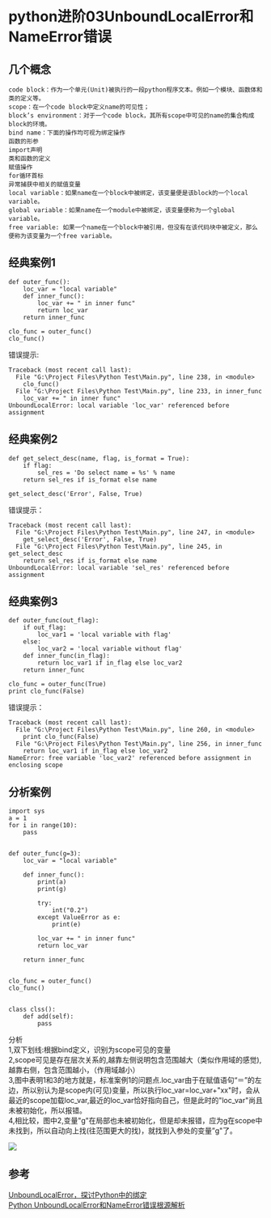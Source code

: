 # python进阶03UnboundLocalError和NameError错误
## 几个概念
```
code block：作为一个单元(Unit)被执行的一段python程序文本。例如一个模块、函数体和类的定义等。
scope：在一个code block中定义name的可见性；
block’s environment：对于一个code block，其所有scope中可见的name的集合构成block的环境。
bind name：下面的操作均可视为绑定操作
函数的形参
import声明
类和函数的定义
赋值操作
for循环首标
异常捕获中相关的赋值变量
local variable：如果name在一个block中被绑定，该变量便是该block的一个local variable。
global variable：如果name在一个module中被绑定，该变量便称为一个global variable。
free variable: 如果一个name在一个block中被引用，但没有在该代码块中被定义，那么便称为该变量为一个free variable。
```
## 经典案例1
```
def outer_func():
    loc_var = "local variable"
    def inner_func():
        loc_var += " in inner func"
        return loc_var
    return inner_func

clo_func = outer_func()
clo_func()
```

错误提示:  
```
Traceback (most recent call last):
  File "G:\Project Files\Python Test\Main.py", line 238, in <module>
    clo_func()
  File "G:\Project Files\Python Test\Main.py", line 233, in inner_func
    loc_var += " in inner func"
UnboundLocalError: local variable 'loc_var' referenced before assignment
```
## 经典案例2
```
def get_select_desc(name, flag, is_format = True):
    if flag:
        sel_res = 'Do select name = %s' % name
    return sel_res if is_format else name

get_select_desc('Error', False, True)
```
错误提示：  
```
Traceback (most recent call last):
  File "G:\Project Files\Python Test\Main.py", line 247, in <module>
    get_select_desc('Error', False, True)
  File "G:\Project Files\Python Test\Main.py", line 245, in get_select_desc
    return sel_res if is_format else name
UnboundLocalError: local variable 'sel_res' referenced before assignment
```
## 经典案例3
```
def outer_func(out_flag):
    if out_flag:
        loc_var1 = 'local variable with flag'
    else:
        loc_var2 = 'local variable without flag'
    def inner_func(in_flag):
        return loc_var1 if in_flag else loc_var2
    return inner_func

clo_func = outer_func(True)
print clo_func(False)
```
错误提示：  
```
Traceback (most recent call last):
  File "G:\Project Files\Python Test\Main.py", line 260, in <module>
    print clo_func(False)
  File "G:\Project Files\Python Test\Main.py", line 256, in inner_func
    return loc_var1 if in_flag else loc_var2
NameError: free variable 'loc_var2' referenced before assignment in enclosing scope
```

## 分析案例
```
import sys
a = 1
for i in range(10):
    pass


def outer_func(g=3):
    loc_var = "local variable"

    def inner_func():
        print(a)
        print(g)

        try:
            int("0.2")
        except ValueError as e:
            print(e)

        loc_var += " in inner func"
        return loc_var

    return inner_func


clo_func = outer_func()
clo_func()


class clss():
    def add(self):
        pass
```

分析  
1,双下划线:根据bind定义，识别为scope可见的变量  
2,scope可见是存在层次关系的,越靠左侧说明包含范围越大（类似作用域的感觉),越靠右侧，包含范围越小，（作用域越小）  
3,图中表明1和3的地方就是，标准案例1的问题点.loc_var由于在赋值语句“＝”的左边，所以别认为是scope内(可见)变量，所以执行loc_var=loc_var+"xx"时，会从最近的scope加载loc_var,最近的loc_var恰好指向自己，但是此时的"loc_var"尚且未被初始化，所以报错。  
4,相比较，图中2,变量"g"在局部也未被初始化，但是却未报错，应为g在scope中未找到，所以自动向上找(往范围更大的找)，就找到入参处的变量”g"了。  
  

![](_v_images/20200513231942911_1164903850.png)  

## 参考
[UnboundLocalError，探讨Python中的绑定](https://www.cnblogs.com/friedCoder/p/12571983.html)  
[Python UnboundLocalError和NameError错误根源解析](https://www.cnblogs.com/yssjun/p/9873689.html)  
